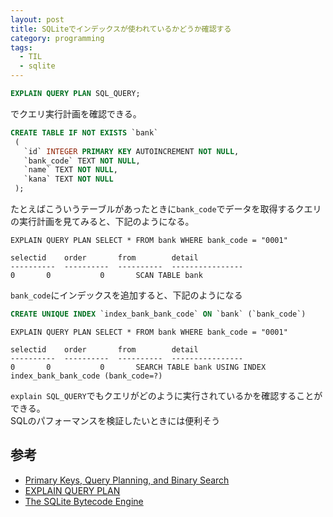 ```yaml
---
layout: post
title: SQLiteでインデックスが使われているかどうか確認する
category: programming
tags:
  - TIL
  - sqlite
---
```


```sql
EXPLAIN QUERY PLAN SQL_QUERY;
```

でクエリ実行計画を確認できる。

 ```sql
CREATE TABLE IF NOT EXISTS `bank` 
  (
    `id` INTEGER PRIMARY KEY AUTOINCREMENT NOT NULL, 
    `bank_code` TEXT NOT NULL, 
    `name` TEXT NOT NULL, 
    `kana` TEXT NOT NULL
  );
```

たとえばこういうテーブルがあったときに`bank_code`でデータを取得するクエリの実行計画を見てみると、下記のようになる。

```
EXPLAIN QUERY PLAN SELECT * FROM bank WHERE bank_code = "0001"

selectid    order       from        detail          
----------  ----------  ----------  ----------------
0	    0           0	    SCAN TABLE bank
```

`bank_code`にインデックスを追加すると、下記のようになる

```sql
CREATE UNIQUE INDEX `index_bank_bank_code` ON `bank` (`bank_code`)
```

```
EXPLAIN QUERY PLAN SELECT * FROM bank WHERE bank_code = "0001"

selectid    order       from        detail          
----------  ----------  ----------  ----------------
0	    0           0	    SEARCH TABLE bank USING INDEX index_bank_bank_code (bank_code=?)
```

`explain SQL_QUERY`でもクエリがどのように実行されているかを確認することができる。  
SQLのパフォーマンスを検証したいときには便利そう

## 参考
- [Primary Keys, Query Planning, and Binary Search](https://medium.com/@JasonWyatt/squeezing-performance-from-sqlite-indexes-indexes-c4e175f3c346)
- [EXPLAIN QUERY PLAN](https://www.sqlite.org/eqp.html)
- [The SQLite Bytecode Engine](http://www.hwaci.com/sw/sqlite/opcode.html)
